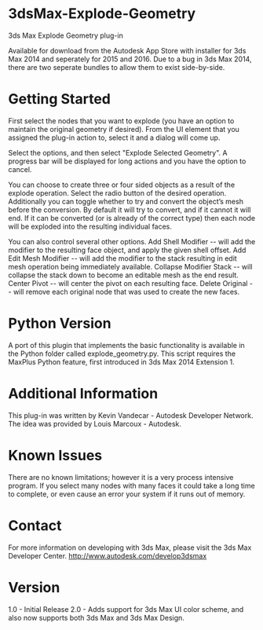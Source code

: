 3dsMax-Explode-Geometry
=======================

3ds Max Explode Geometry plug-in

Available for download from the Autodesk App Store with installer for 3ds Max 2014 and seperately for 2015 and 2016.
Due to a bug in 3ds Max 2014, there are two seperate bundles to allow them to exist side-by-side.


Getting Started
============
First select the nodes that you want to explode (you have an option to maintain the original geometry if desired). From
the UI element that you assigned the plug-in action to, select it and a dialog will come up.

Select the options, and then select "Explode Selected Geometry". A progress bar will be displayed for long actions and you have the option to cancel.

You can choose to create three or four sided objects as a result of the explode operation. Select the radio button of the desired operation. 
Additionally you can toggle whether to try and convert the object’s mesh before the conversion. By default it will try to convert, and if it cannot
it will end. If it can be converted (or is already of the correct type) then each node will be exploded into the resulting individual faces.

You can also control several other options.
Add Shell Modifier -- will add the modifier to the resulting face object, and apply the given shell offset.
Add Edit Mesh Modifier -- will add the modifier to the stack resulting in edit mesh operation being immediately available.
Collapse Modifier Stack -- will collapse the stack down to become an editable mesh as the end result.
Center Pivot -- will center the pivot on each resulting face.
Delete Original -- will remove each original node that was used to create the new faces.

Python Version
==============
A port of this plugin that implements the basic functionality is available in the Python folder called explode_geometry.py.  This
script requires the MaxPlus Python feature, first introduced in 3ds Max 2014 Extension 1.

Additional Information
=================
This plug-in was written by Kevin Vandecar - Autodesk Developer Network.
The idea was provided by Louis Marcoux - Autodesk.

Known Issues
===========
There are no known limitations; however it is a very process intensive program. If you select many nodes with many faces it could take a long time
to complete, or even cause an error your system if it runs out of memory.

Contact
======
For more information on developing with 3ds Max, please visit the 3ds Max Developer Center.
http://www.autodesk.com/develop3dsmax

Version
=======
1.0 - Initial Release
2.0 - Adds support for 3ds Max UI color scheme, and also now supports both 3ds Max and 3ds Max Design.
